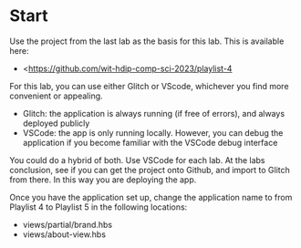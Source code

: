 # Start

Use the project from the last lab as the basis for this lab. This is available here:

- <https://github.com/wit-hdip-comp-sci-2023/playlist-4

For this lab, you can use either Glitch or VScode, whichever you find more convenient or appealing.

- Glitch: the application is always running (if free of errors), and always deployed publicly
- VSCode: the app is only running locally. However, you can debug the application if you become familiar with the VSCode debug interface

You could do a hybrid of both. Use VSCode for each lab. At the labs conclusion, see if you can get the project onto Github, and import to Glitch from there. In this way you are deploying the app.

Once you have the application set up, change the application name to from Playlist 4 to Playlist 5 in the following locations:

- views/partial/brand.hbs
- views/about-view.hbs
